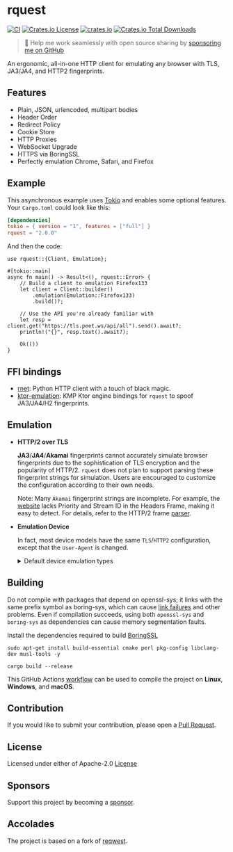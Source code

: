 # rquest

[![CI](https://github.com/0x676e67/rquest/actions/workflows/ci.yml/badge.svg)](https://github.com/0x676e67/rquest/actions/workflows/ci.yml)
[![Crates.io License](https://img.shields.io/crates/l/rquest)](./LICENSE)
[![crates.io](https://img.shields.io/crates/v/rquest.svg)](https://crates.io/crates/rquest)
[![Crates.io Total Downloads](https://img.shields.io/crates/d/rquest)](https://crates.io/crates/rquest)

> 🚀 Help me work seamlessly with open source sharing by [sponsoring me on GitHub](https://github.com/0x676e67/0x676e67/blob/main/SPONSOR.md)

An ergonomic, all-in-one HTTP client for emulating any browser with TLS, JA3/JA4, and HTTP2 fingerprints.

## Features

- Plain, JSON, urlencoded, multipart bodies
- Header Order
- Redirect Policy
- Cookie Store
- HTTP Proxies
- WebSocket Upgrade
- HTTPS via BoringSSL
- Perfectly emulation Chrome, Safari, and Firefox

## Example

This asynchronous example uses [Tokio](https://tokio.rs) and enables some optional features. Your `Cargo.toml` could look like this:

```toml
[dependencies]
tokio = { version = "1", features = ["full"] }
rquest = "2.0.0"
```

And then the code:

```rust,no_run
use rquest::{Client, Emulation};

#[tokio::main]
async fn main() -> Result<(), rquest::Error> {
    // Build a client to emulation Firefox133
    let client = Client::builder()
        .emulation(Emulation::Firefox133)
        .build()?;

    // Use the API you're already familiar with
    let resp = client.get("https://tls.peet.ws/api/all").send().await?;
    println!("{}", resp.text().await?);

    Ok(())
}
```

## FFI bindings

- [rnet](https://github.com/0x676e67/rnet): Python HTTP client with a touch of black magic.
- [ktor-emulation](https://github.com/rushiiMachine/ktor-emulation): KMP Ktor engine bindings for `rquest` to spoof JA3/JA4/H2 fingerprints.

## Emulation

- **HTTP/2 over TLS**

  **JA3**/**JA4**/**Akamai** fingerprints cannot accurately simulate browser fingerprints due to the sophistication of TLS encryption and the popularity of HTTP/2. `rquest` does not plan to support parsing these fingerprint strings for simulation. Users are encouraged to customize the configuration according to their own needs.

  Note: Many `Akamai` fingerprint strings are incomplete. For example, the [website](https://tls.peet.ws/api/all) lacks Priority and Stream ID in the Headers Frame, making it easy to detect. For details, refer to the HTTP/2 frame [parser](https://github.com/0x676e67/pingly/blob/main/src/track/inspector/http2.rs).

- **Emulation Device**

  In fact, most device models have the same `TLS`/`HTTP2` configuration, except that the `User-Agent` is changed.

    <details>

    <summary>Default device emulation types</summary>

  - **Chrome**

    `Chrome100`，`Chrome101`，`Chrome104`，`Chrome105`，`Chrome106`，`Chrome107`，`Chrome108`，`Chrome109`，`Chrome114`，`Chrome116`，`Chrome117`，`Chrome118`，`Chrome119`，`Chrome120`，`Chrome123`，`Chrome124`，`Chrome126`，`Chrome127`，`Chrome128`，`Chrome129`，`Chrome130`，`Chrome131`，`Chrome132`，`Chrome133`

  - **Edge**

    `Edge101`，`Edge122`，`Edge127`，`Edge131`

  - **Safari**

    `SafariIos17_2`，`SafariIos17_4_1`，`SafariIos16_5`，`Safari15_3`，`Safari15_5`，`Safari15_6_1`，`Safari16`，`Safari16_5`，`Safari17_0`，`Safari17_2_1`，`Safari17_4_1`，`Safari17_5`，`Safari18`，`SafariIPad18`, `Safari18_2`, `Safari18_1_1`

  - **OkHttp**

    `OkHttp3_9`，`OkHttp3_11`，`OkHttp3_13`，`OkHttp3_14`，`OkHttp4_9`，`OkHttp4_10`，`OkHttp5`

  - **Firefox**

    `Firefox109`, `Firefox117`, `Firefox128`, `Firefox133`

    </details>

## Building

Do not compile with packages that depend on openssl-sys; it links with the same prefix symbol as boring-sys, which can cause [link failures](https://github.com/cloudflare/boring/issues/197) and other problems. Even if compilation succeeds, using both `openssl-sys` and `boring-sys` as dependencies can cause memory segmentation faults.

Install the dependencies required to build [BoringSSL](https://github.com/google/boringssl/blob/master/BUILDING.md#build-prerequisites)

```shell
sudo apt-get install build-essential cmake perl pkg-config libclang-dev musl-tools -y

cargo build --release
```

This GitHub Actions [workflow](https://github.com/0x676e67/rquest/blob/main/.github/compilation-guide/build.yml) can be used to compile the project on **Linux**, **Windows**, and **macOS**.

## Contribution

If you would like to submit your contribution, please open a [Pull Request](https://github.com/0x676e67/rquest/pulls).

## License

Licensed under either of Apache-2.0 [License](LICENSE)

## Sponsors
Support this project by becoming a [sponsor](https://github.com/0x676e67/0x676e67/blob/main/SPONSOR.md).

## Accolades

The project is based on a fork of [reqwest](https://github.com/seanmonstar/reqwest).

